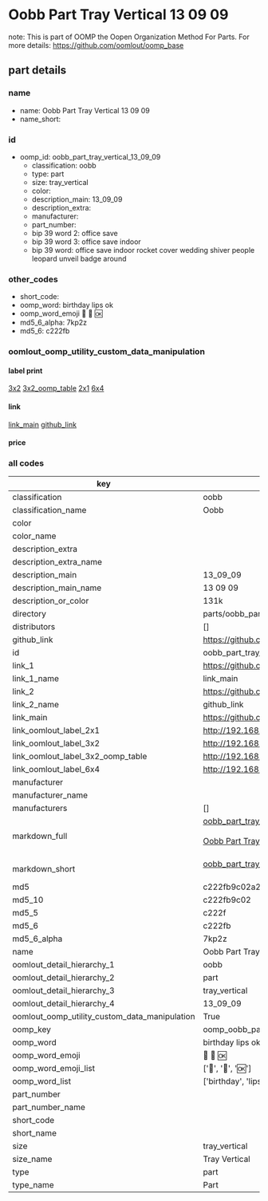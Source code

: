 # Oobb Part Tray Vertical 13 09 09  

note: This is part of OOMP the Oopen Organization Method For Parts. For more details: https://github.com/oomlout/oomp_base

##  part details





### name
* name: Oobb Part Tray Vertical 13 09 09
* name_short: 
### id
* oomp_id: oobb_part_tray_vertical_13_09_09
  * classification: oobb
  * type: part
  * size: tray_vertical
  * color: 
  * description_main: 13_09_09
  * description_extra: 
  * manufacturer: 
  * part_number: 
  * bip 39 word 2: office save
  * bip 39 word 3: office save indoor
  * bip 39 word: office save indoor rocket cover wedding shiver people leopard unveil badge around

### other_codes
* short_code: 
* oomp_word: birthday lips ok
* oomp_word_emoji :birthday: :lips: :ok:
* md5_6_alpha: 7kp2z
* md5_6: c222fb






### oomlout_oomp_utility_custom_data_manipulation
#### label print
[3x2](http://192.168.1.245:1112/?label=oomp%207kp2z)
[3x2_oomp_table](http://192.168.1.107:1112/?label=oomp%207kp2z)
[2x1](http://192.168.1.242:1112/?label=oomp%207kp2z)
[6x4](http://192.168.1.55:1112/?label=oomp%207kp2z)    

#### link

[link_main](https://github.com/oomlout/oomlout_oomp_current_version_messy/tree/main/parts/oobb_part_tray_vertical_13_09_09) [github_link](https://github.com/oomlout/oomlout_oomp_part_src/tree/main/parts/oobb_part_tray_vertical_13_09_09)                             

#### price







### all codes 
| key | value |  
| --- | --- |  
| classification | oobb |  
| classification_name | Oobb |  
| color |  |  
| color_name |  |  
| description_extra |  |  
| description_extra_name |  |  
| description_main | 13_09_09 |  
| description_main_name | 13 09 09 |  
| description_or_color | 131k |  
| directory | parts/oobb_part_tray_vertical_13_09_09 |  
| distributors | [] |  
| github_link | https://github.com/oomlout/oomlout_oomp_part_src/tree/main/parts/oobb_part_tray_vertical_13_09_09 |  
| id | oobb_part_tray_vertical_13_09_09 |  
| link_1 | https://github.com/oomlout/oomlout_oomp_current_version_messy/tree/main/parts/oobb_part_tray_vertical_13_09_09 |  
| link_1_name | link_main |  
| link_2 | https://github.com/oomlout/oomlout_oomp_part_src/tree/main/parts/oobb_part_tray_vertical_13_09_09 |  
| link_2_name | github_link |  
| link_main | https://github.com/oomlout/oomlout_oomp_current_version_messy/tree/main/parts/oobb_part_tray_vertical_13_09_09 |  
| link_oomlout_label_2x1 | http://192.168.1.242:1112/?label=oomp%207kp2z |  
| link_oomlout_label_3x2 | http://192.168.1.245:1112/?label=oomp%207kp2z |  
| link_oomlout_label_3x2_oomp_table | http://192.168.1.107:1112/?label=oomp%207kp2z |  
| link_oomlout_label_6x4 | http://192.168.1.55:1112/?label=oomp%207kp2z |  
| manufacturer |  |  
| manufacturer_name |  |  
| manufacturers | [] |  
| markdown_full | [oobb_part_tray_vertical_13_09_09](https://github.com/oomlout/oomlout_oomp_current_version_messy/tree/main/parts/oobb_part_tray_vertical_13_09_09)<br>[](https://github.com/oomlout/oomlout_oomp_current_version_messy/tree/main/parts/oobb_part_tray_vertical_13_09_09)<br>[Oobb Part Tray Vertical 13 09 09](https://github.com/oomlout/oomlout_oomp_current_version_messy/tree/main/parts/oobb_part_tray_vertical_13_09_09)<br><br> |  
| markdown_short | [oobb_part_tray_vertical_13_09_09](https://github.com/oomlout/oomlout_oomp_current_version_messy/tree/main/parts/oobb_part_tray_vertical_13_09_09)<br><br> |  
| md5 | c222fb9c02a2d8c7e398cbb6e62ff4cc |  
| md5_10 | c222fb9c02 |  
| md5_5 | c222f |  
| md5_6 | c222fb |  
| md5_6_alpha | 7kp2z |  
| name | Oobb Part Tray Vertical 13 09 09 |  
| oomlout_detail_hierarchy_1 | oobb |  
| oomlout_detail_hierarchy_2 | part |  
| oomlout_detail_hierarchy_3 | tray_vertical |  
| oomlout_detail_hierarchy_4 | 13_09_09 |  
| oomlout_oomp_utility_custom_data_manipulation | True |  
| oomp_key | oomp_oobb_part_tray_vertical_13_09_09 |  
| oomp_word | birthday lips ok |  
| oomp_word_emoji | :birthday: :lips: :ok: |  
| oomp_word_emoji_list | [':birthday:', ':lips:', ':ok:'] |  
| oomp_word_list | ['birthday', 'lips', 'ok'] |  
| part_number |  |  
| part_number_name |  |  
| short_code |  |  
| short_name |  |  
| size | tray_vertical |  
| size_name | Tray Vertical |  
| type | part |  
| type_name | Part |  
